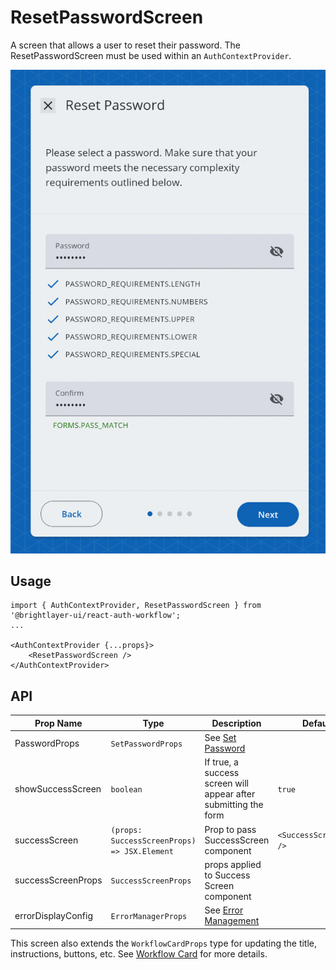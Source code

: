 # ResetPasswordScreen

A screen that allows a user to reset their password. The ResetPasswordScreen must be used within an `AuthContextProvider`.

![Reset Password](../../media/screens/reset-password.png)

## Usage

```tsx
import { AuthContextProvider, ResetPasswordScreen } from '@brightlayer-ui/react-auth-workflow';
...

<AuthContextProvider {...props}>
    <ResetPasswordScreen />
</AuthContextProvider>
```

## API

| Prop Name          | Type                                         | Description                                                     | Default                 |
| ------------------ | -------------------------------------------- | --------------------------------------------------------------- | ----------------------- |
| PasswordProps      | `SetPasswordProps`                           | See [Set Password](../components/set-password.md)               |                         |
| showSuccessScreen  | `boolean`                                    | If true, a success screen will appear after submitting the form | `true`                  |
| successScreen      | `(props: SuccessScreenProps) => JSX.Element` | Prop to pass SuccessScreen component                            | `<SuccessScreenBase />` |
| successScreenProps | `SuccessScreenProps`                         | props applied to Success Screen component                       |                         |
| errorDisplayConfig | `ErrorManagerProps`                          | See [Error Management](../error-management.md)                  |                         |

This screen also extends the `WorkflowCardProps` type for updating the title, instructions, buttons, etc. See [Workflow Card](../components/workflow-card.md) for more details.
